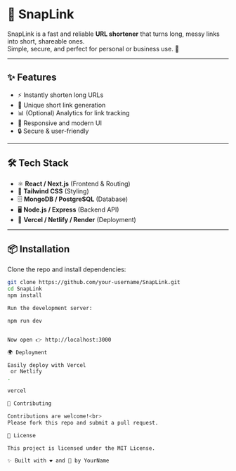 # 🔗 SnapLink
SnapLink is a fast and reliable **URL shortener** that turns long, messy links into short, shareable ones.<br>
Simple, secure, and perfect for personal or business use. 🚀  

---

## ✨ Features
- ⚡ Instantly shorten long URLs  
- 🔑 Unique short link generation  
- 📊 (Optional) Analytics for link tracking  
- 📱 Responsive and modern UI  
- 🔒 Secure & user-friendly  

---

## 🛠️ Tech Stack
- ⚛️ **React / Next.js** (Frontend & Routing)<br>
- 🎨 **Tailwind CSS** (Styling)<br>
- 🗄️ **MongoDB / PostgreSQL** (Database)<br>
- 🖥️ **Node.js / Express** (Backend API)<br>
- 🚀 **Vercel / Netlify / Render** (Deployment)<br>

---

## 📦 Installation
Clone the repo and install dependencies:  

```bash
git clone https://github.com/your-username/SnapLink.git
cd SnapLink
npm install

Run the development server:

npm run dev


Now open 👉 http://localhost:3000

🌍 Deployment

Easily deploy with Vercel
 or Netlify
.

vercel

🤝 Contributing

Contributions are welcome!<br>
Please fork this repo and submit a pull request.

📜 License

This project is licensed under the MIT License.

✨ Built with ❤️ and 🔗 by YourName
